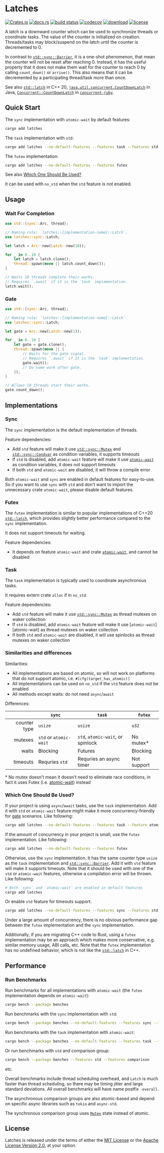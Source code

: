 # Latches

[![Crates.io](https://img.shields.io/crates/v/latches)](https://crates.io/crates/latches)
[![docs.rs](https://img.shields.io/docsrs/latches/latest)](https://docs.rs/latches)
[![build status](https://img.shields.io/github/actions/workflow/status/mirromutth/latches/tests.yml?style=flat-square&logo=github)](https://github.com/mirromutth/latches/actions/workflows/tests.yml)
[![codecov](https://codecov.io/github/mirromutth/latches/graph/badge.svg?token=0F0XY09UVG)](https://codecov.io/github/mirromutth/latches)
[![download](https://img.shields.io/crates/d/latches)](https://crates.io/crates/latches)
[![license](https://img.shields.io/crates/l/latches)](#license)

A latch is a downward counter which can be used to synchronize threads or coordinate tasks. The value of the counter is initialized on creation. Threads/tasks may block/suspend on the latch until the counter is decremented to 0.

In contrast to [`std::sync::Barrier`][std-barrier], it is a one-shot phenomenon, that mean the counter will not be reset after reaching 0. Instead, it has the useful property that it does not make them wait for the counter to reach 0 by calling `count_down()` or `arrive()`. This also means that it can be decremented by a participating thread/task more than once.

See also [`std::latch`][cpp-latch] in C++ 20, [`java.util.concurrent.CountDownLatch`][java-latch] in Java, [`Concurrent::CountDownLatch`][ruby-latch] in [`concurrent-ruby`][concurrent-ruby].

## Quick Start

The `sync` implementation with `atomic-wait` by default features:

```sh
cargo add latches
```

The `task` implementation with `std`:

```sh
cargo add latches --no-default-features --features task --features std
```

The `futex` implementation:

```sh
cargo add latches --no-default-features --features futex
```

See also [Which One Should Be Used?](#which-one-should-be-used)

It can be used with `no_std` when the `std` feature is not enabled.

## Usage

### Wait For Completion

```rust
use std::{sync::Arc, thread};

// Naming rule: `latches::{implementation-name}::Latch`.
use latches::sync::Latch;

let latch = Arc::new(Latch::new(10));

for _ in 0..10 {
    let latch = latch.clone();
    thread::spawn(move || latch.count_down());
}

// Waits 10 threads complete their works.
// Requires `.await` if it is the `task` implementation.
latch.wait();
```

### Gate

```rust
use std::{sync::Arc, thread};

// Naming rule: `latches::{implementation-name}::Latch`.
use latches::sync::Latch;

let gate = Arc::new(Latch::new(1));

for _ in 0..10 {
    let gate = gate.clone();
    thread::spawn(move || {
        // Waits for the gate signal.
        // Requires `.await` if it is the `task` implementation.
        gate.wait();
        // Do some work after gate.
    });
}

// Allows 10 threads start their works.
gate.count_down();
```

## Implementations

### Sync

The `sync` implementation is the default implementation of threads.

Feature dependencies:

- Add `std` feature will make it use [`std::sync::Mutex`][std-mutex] and [`std::sync::Condvar`][std-condvar] as condition variables, it supports timeouts
- If `std` is disabled, add `atomic-wait` feature will make it use [`atomic-wait`][repo-atomic-wait] as condition variables, it does not support timeouts
- If both `std` and `atomic-wait` are disabled, it will throw a compile error

Both `atomic-wait` and `sync` are enabled in default features for easy-to-use. So if you want to use `sync` with `std` and don't want to import the unnecessary crate `atomic-wait`, please disable default features.

### Futex

The `futex` implementation is similar to popular implementations of C++20 [`std::latch`][cpp-latch], which provides slightly better performance compared to the `sync` implementation.

It does not support timeouts for waiting.

Feature dependencies:

- It depends on feature `atomic-wait` and crate [`atomic-wait`][repo-atomic-wait], and cannot be disabled

### Task

The `task` implementation is typically used to coordinate asynchronous tasks.

It requires extern crate `alloc` if in `no_std`.

Feature dependencies:

- Add `std` feature will make it use [`std::sync::Mutex`][std-mutex] as thread mutexes on waker collection
- If `std` is disabled, add `atomic-wait` feature will make it use [`atomic-wait`][atomic-wait] as thread mutexes on waker collection
- If both `std` and `atomic-wait` are disabled, it will use spinlocks as thread mutexes on waker collection

### Similarities and differences

Similarities:

- All implementations are based on atomic, so will not work on platforms that do not support atomic, i.e. `#[cfg(target_has_atomic)]`
- All implementations can be used on `no_std` if the `std` feature does not be enabled
- All methods except waits: do not need `async`/`await`

Differences:

|              | `sync`                 | `task`                            | `futex`       |
|-------------:|------------------------|-----------------------------------|---------------|
| counter type | `usize`                | `usize`                           | `u32`         |
|      mutexes | `std` or `atomic-wait` | `std`, `atomic-wait`, or spinlock | No mutex\*    |
|        waits | Blocking               | Futures                           | Blocking      |
|     timeouts | Requries `std`         | Requries an async timer           | Not support   |

\* No mutex doesn't mean it doesn't need to eliminate race conditions, in fact it uses Futex (i.e. [atomic-wait][repo-atomic-wait]) instead

### Which One Should Be Used?

If your project is using `async`/`await` tasks, use the `task` implementation. Add it with `std` or `atomic-wait` feature might make it more concurrency-friendly for [gate](#gate) scenarios. Like following:

```sh
cargo add latches --no-default-features --features task --feature atomic-wait
```

If the amount of concurrency in your project is small, use the `futex` implementation. Like following:

```sh
cargo add latches --no-default-features --features futex
```

Otherwise, use the `sync` implementation. It has the same counter type `usize` as the `task` implementation and [`std::sync::Barrier`][std-barrier]. Add it with `std` feature will make it supports timeouts. Note that it should be used with one of the `std` or `atomic-wait` features, otherwise a compilation error will be thrown. Like following:

```sh
# Both `sync` and `atomic-wait` are enabled in default features
cargo add latches
```

Or enable `std` feature for timeouts support:

```sh
cargo add latches --no-default-features --features sync --features std
```

Under a large amount of concurrency, there is no obvious performance gap between the `futex` implementation and the `sync` implementation.

Additionally, if you are migrating C++ code to Rust, using a `futex` implementation may be an approach which makes more conservative, e.g. similar memory usage, ABI calls, etc. Note that the `futex` implementation has no undefined behavior, which is not like the [`std::latch`][cpp-latch] in C++.

## Performance

### Run Benchmarks

Run benchmarks for all implementations with `atomic-wait` (the `futex` implementation depends on `atomic-wait`):

```sh
cargo bench --package benches
```

Run benchmarks with the `sync` implementation with `std`:

```sh
cargo bench --package benches --no-default-features --features sync --features std
```

Run benchmarks with the `task` implementation with `atomic-wait`:

```sh
cargo bench --package benches --no-default-features --features task --features atomic-wait
```

Or run benchmarks with `std` and comparison group:

```sh
cargo bench --package benches --features std --features comparison
```

etc.

Overall benchmarks include thread scheduling overhead, and `Latch` is much faster than thread scheduling, so there may be timing jitter and large standard deviations. All overall benchmarks will have name postfix `-overall`.

The asynchronous comparison groups are also atomic-based and depend on specific async libraries such as `tokio` and `async-std`.

The synchronous comparison group uses [`Mutex`][std-mutex] state instead of atomic.

## License

Latches is released under the terms of either the [MIT License][mit-license] or the [Apache License Version 2.0][apache-license], at your option.

[cpp-latch]: https://en.cppreference.com/w/cpp/thread/latch
[java-latch]: https://docs.oracle.com/en/java/javase/21/docs/api/java.base/java/util/concurrent/CountDownLatch.html
[ruby-latch]: https://www.rubydoc.info/gems/concurrent-ruby/Concurrent/CountDownLatch
[concurrent-ruby]: https://github.com/ruby-concurrency/concurrent-ruby
[std-barrier]: https://doc.rust-lang.org/std/sync/struct.Barrier.html
[std-mutex]: https://doc.rust-lang.org/std/sync/struct.Mutex.html
[std-condvar]: https://doc.rust-lang.org/std/sync/struct.Condvar.html
[repo-atomic-wait]: https://github.com/m-ou-se/atomic-wait
[mit-license]: https://mit-license.org
[apache-license]: https://www.apache.org/licenses/LICENSE-2.0
